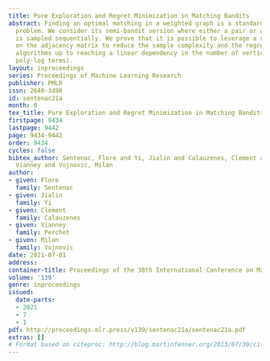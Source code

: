 ```yaml
---
title: Pure Exploration and Regret Minimization in Matching Bandits
abstract: Finding an optimal matching in a weighted graph is a standard combinatorial
  problem. We consider its semi-bandit version where either a pair or a full matching
  is sampled sequentially. We prove that it is possible to leverage a rank-1 assumption
  on the adjacency matrix to reduce the sample complexity and the regret of off-the-shelf
  algorithms up to reaching a linear dependency in the number of vertices (up to to
  poly-log terms).
layout: inproceedings
series: Proceedings of Machine Learning Research
publisher: PMLR
issn: 2640-3498
id: sentenac21a
month: 0
tex_title: Pure Exploration and Regret Minimization in Matching Bandits
firstpage: 9434
lastpage: 9442
page: 9434-9442
order: 9434
cycles: false
bibtex_author: Sentenac, Flore and Yi, Jialin and Calauzenes, Clement and Perchet,
  Vianney and Vojnovic, Milan
author:
- given: Flore
  family: Sentenac
- given: Jialin
  family: Yi
- given: Clement
  family: Calauzenes
- given: Vianney
  family: Perchet
- given: Milan
  family: Vojnovic
date: 2021-07-01
address:
container-title: Proceedings of the 38th International Conference on Machine Learning
volume: '139'
genre: inproceedings
issued:
  date-parts:
  - 2021
  - 7
  - 1
pdf: http://proceedings.mlr.press/v139/sentenac21a/sentenac21a.pdf
extras: []
# Format based on citeproc: http://blog.martinfenner.org/2013/07/30/citeproc-yaml-for-bibliographies/
---
```

